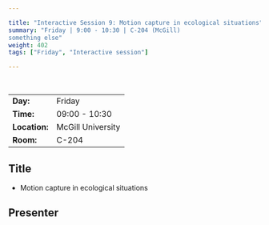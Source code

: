 ```yaml
---

title: "Interactive Session 9: Motion capture in ecological situations"
summary: "Friday | 9:00 - 10:30 | C-204 (McGill)
something else"
weight: 402
tags: ["Friday", "Interactive session"]

---
```


<br>

|               |                   |
| ------------- | ----------------- |
| **Day:**      | Friday            |
| **Time:**     | 09:00 - 10:30     |
| **Location:** | McGill University |
| **Room:**     | C-204             |

## Title

- Motion capture in ecological situations

## Presenter

<!-- - [Frédéric Marin]({{< relref "/authors/frederic-marin" >}}) -->

<!-- NEED ENGLISH!!
## Description

La séance de travail sera consacrée à la captation du mouvement en situation écologique. Après avoir défini ce que constitue une situation écologique dans le cadre de la captation du mouvement, rappelé le potentiel d’utilisation du mouvement comme biomarqueur de la performance du système neuro-musculo-squelettique, et délimité les contraintes spécifiques à la performance musicale, des groupes de travail se pencheront sur les avantages et inconvénients des solutions technologiques actuelles telles que les capteurs inertiels (IMU) et les technologies sans marqueurs développées en lien avec les systèmes d’apprentissage profond. La séance se conclura par une réflexion collective sur les perspectives d’utilisation de ces pour l'étude du musicien, mais aussi à des fins pédagogiques et artistiques.
-->
